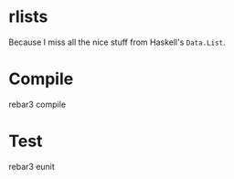 # rlists
Because I miss all the nice stuff from Haskell's `Data.List`.

# Compile
  rebar3 compile

# Test
  rebar3 eunit